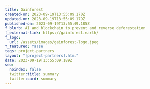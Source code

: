 ```yaml
---
title: Gainforest
created-on: 2023-09-19T13:55:09.170Z
updated-on: 2023-09-19T13:55:09.179Z
published-on: 2023-09-19T13:55:09.185Z
f_blurb: AI and blockchain to prevent and reverse deforestation
f_external-link: https://gainforest.earth/
f_logo:
  url: /assets/images/gainforest-logo.jpeg
f_featured: false
tags: project-partners
layout: "[project-partners].html"
date: 2023-09-19T13:55:09.189Z
seo:
  noindex: false
  twitter:title: summary
  twitter:card: summary
---
```

